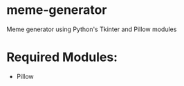 # meme-generator
Meme generator using Python's Tkinter and Pillow modules

# Required Modules:
- Pillow
